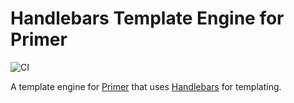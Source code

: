 # Handlebars Template Engine for Primer

![CI](https://travis-ci.org/Rareloop/primer-template-engine-handlebars.svg)

A template engine for [Primer](http://github.com/rareloop/primer) that uses [Handlebars](http://handlebarsjs.com/) for templating.
